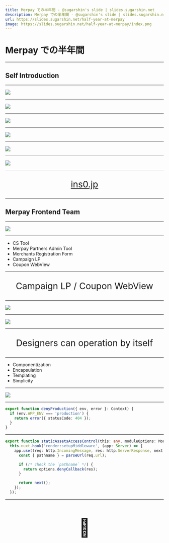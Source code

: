 ```yaml
---
title: Merpay での半年間 - @sugarshin's slide | slides.sugarshin.net
description: Merpay での半年間 - @sugarshin's slide | slides.sugarshin.net
url: https://slides.sugarshin.net/half-year-at-merpay
image: https://slides.sugarshin.net/half-year-at-merpay/index.png
---
```


# Merpay での半年間

---

## Self Introduction

---

<img src="images/g.png" style="display: block; margin: 0 auto;">

---

<img src="images/h.png" style="display: block; margin: 0 auto;">

---

<img src="images/b.png" style="display: block; margin: 0 auto;">

---

<img src="images/i0.png" style="display: block; margin: 0 auto;">

---

<img src="images/i1.png" style="display: block; margin: 0 auto;">

---

<img src="images/i2.png" style="display: block; margin: 0 auto;">

---

<p style="text-align: center; font-size: 2em;"><a href="https://ins0.jp/" target="_blank">ins0.jp</a></p>

---

## Merpay Frontend Team

---

<img src="images/m.png" style="display: block; margin: 0 auto;">

---

- CS Tool
- Merpay Partners Admin Tool
- Merchants Registration Form
- Campaign LP
- Coupon WebView

---

<p style="text-align: center; font-size: 2em;">
  Campaign LP /
  Coupon WebView
</p>

---

<img src="images/c.png" style="display: block; margin: 0 auto;">

---

<img src="images/nt.png" style="display: block; margin: 0 auto;">

---

<p style="text-align: center; font-size: 2em;">Designers can operation by itself</p>

---

- Componentization
- Encapsulation
- Templating
- Simplicity

---

<img src="images/d.png" style="display: block; margin: 0 auto;">

---

```ts
export function denyProduction({ env, error }: Context) {
  if (env.APP_ENV === 'production') {
    return error({ statusCode: 404 });
  }
}
```

---

```ts
export function staticAssetsAccessControl(this: any, moduleOptions: ModuleOptions) {
  this.nuxt.hook('render:setupMiddleware', (app: Server) => {
    app.use((req: http.IncomingMessage, res: http.ServerResponse, next: (err?: any) => void) => {
      const { pathname } = parseUrl(req.url);

      if (/* check the `pathname` */) {
        return options.denyCallback(res);
      }

      return next();
    });
  });
```

---

<p style="text-align: center; font-size: 4em;">🙏</p>
